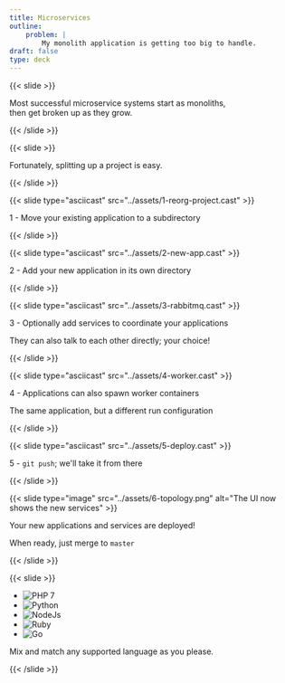 ```yaml
---
title: Microservices
outline:
    problem: |
        My monolith application is getting too big to handle.
draft: false
type: deck
---
```


{{< slide >}}
  <p>Most successful microservice systems start as monoliths,<br />then get broken up as they grow.</p>
{{< /slide >}}

{{< slide >}}
  <p>Fortunately, splitting up a project is easy.</p>
{{< /slide >}}

{{< slide type="asciicast" src="../assets/1-reorg-project.cast" >}}
  <p>1 - Move your existing application to a subdirectory</p>
{{< /slide >}}

{{< slide type="asciicast" src="../assets/2-new-app.cast" >}}
  <p>2 - Add your new application in its own directory</p>
{{< /slide >}}

{{< slide type="asciicast" src="../assets/3-rabbitmq.cast" >}}
  <p>3 - Optionally add services to coordinate your applications</p>
  <p>They can also talk to each other directly; your choice!</p>
{{< /slide >}}

{{< slide type="asciicast" src="../assets/4-worker.cast" >}}
  <p>4 - Applications can also spawn worker containers</p>
  <p>The same application, but a different run configuration</p>
{{< /slide >}}

{{< slide type="asciicast" src="../assets/5-deploy.cast" >}}
  <p>5 - <code>git push</code>; we'll take it from there</p>
{{< /slide >}}

{{< slide type="image" src="../assets/6-topology.png" alt="The UI now shows the new services" >}}
  <p>Your new applications and services are deployed!</p>
  <p>When ready, just merge to <code>master</code></p>
{{< /slide >}}

{{< slide >}}
<ul class="logo-list">
  <li><img src="../assets/php-logo.svg" alt="PHP 7" class="plain" data-credit="https://commons.wikimedia.org/wiki/File:PHP-logo.svg" /></li>
  <li><img src="../assets/python-logo.svg" alt="Python" class="plain" data-credit="https://commons.wikimedia.org/wiki/File:Python.svg" /></li>
  <li><img src="../assets/nodejs-logo.svg" alt="NodeJs" class="plain" data-credit="https://commons.wikimedia.org/wiki/File:Node.js_logo.svg" /></li>
  <li><img src="../assets/ruby-logo.svg" alt="Ruby" class="plain" data-credit="https://commons.wikimedia.org/wiki/File:Ruby_logo.svg" /></li>
  <li><img src="../assets/golang-logo.svg" alt="Go" class="plain" data-credit="https://www.vectorlogo.zone/logos/golang/index.html" /></li>
</ul>
<p style="margin-top: 0;">Mix and match any supported language as you please.</p>
{{< /slide >}}
